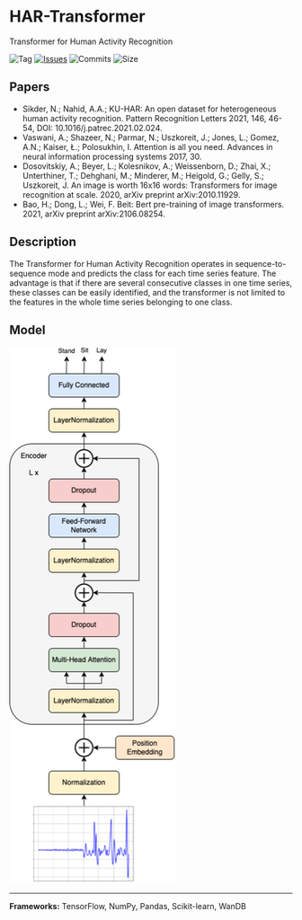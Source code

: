 # HAR-Transformer
Transformer for Human Activity Recognition

![Tag](https://img.shields.io/github/v/tag/markub3327/HAR-Transformer)
[![Issues](https://img.shields.io/github/issues/markub3327/HAR-Transformer)](https://github.com/markub3327/HAR-Transformer/issues)
![Commits](https://img.shields.io/github/commit-activity/w/markub3327/HAR-Transformer)
![Size](https://img.shields.io/github/repo-size/markub3327/HAR-Transformer)

## Papers
  * Sikder, N.; Nahid, A.A.; KU-HAR: An open dataset for heterogeneous human activity recognition. Pattern Recognition Letters 2021, 146, 46-54, DOI: 10.1016/j.patrec.2021.02.024.
  * Vaswani, A.; Shazeer, N.; Parmar, N.; Uszkoreit, J.; Jones, L.; Gomez, A.N.; Kaiser, Ł.; Polosukhin, I. Attention is all you need. Advances in neural information processing systems 2017, 30.
  * Dosovitskiy, A.; Beyer, L.; Kolesnikov, A.; Weissenborn, D.; Zhai, X.; Unterthiner, T.; Dehghani, M.; Minderer, M.; Heigold, G.; Gelly, S.; Uszkoreit, J. An image is worth 16x16 words: Transformers for image recognition at scale. 2020, arXiv preprint arXiv:2010.11929.
  * Bao, H.; Dong, L.; Wei, F. Beit: Bert pre-training of image transformers. 2021, arXiv preprint arXiv:2106.08254.

## Description

The Transformer for Human Activity Recognition operates in sequence-to-sequence mode and predicts the class for each time series feature. The advantage is that if there are several consecutive classes in one time series, these classes can be easily identified, and the transformer is not limited to the features in the whole time series belonging to one class. 

## Model

![model](model.png)

----------------------------------

**Frameworks:** TensorFlow, NumPy, Pandas, Scikit-learn, WanDB
